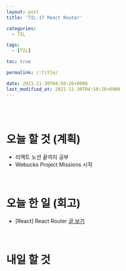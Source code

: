 ```yaml
---
layout: post
title: 'TIL-17 React Router'

categories:
  - TIL

tags:
  - [TIL]

toc: true

permalink: /:title/

date: 2021-11-30T04:50:26+0900
last_modified_at: 2021-11-30T04:50:26+0900
---
```


<br>
<br>

# 오늘 할 것 (계획)

- 리액트 노션 끝까지 공부
- Webucks Project Missions 시작

<br>

# 오늘 한 일 (회고)

- [React] React Router [글 보기](../react-15)

<br>

# 내일 할 것
